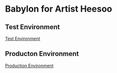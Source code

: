 # **Babylon for Artist Heesoo**
## Test Environment
[Test Environment](https://genkasaneiwa.github.io/babylon/)
## Producton Environment
[Production Environment](https://leymusoom.online/)
